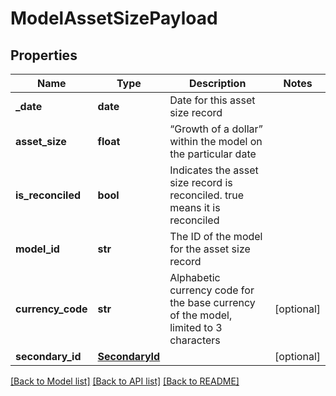 # ModelAssetSizePayload

## Properties
Name | Type | Description | Notes
------------ | ------------- | ------------- | -------------
**_date** | **date** | Date for this asset size record | 
**asset_size** | **float** | “Growth of a dollar” within the model on the particular date | 
**is_reconciled** | **bool** | Indicates the asset size record is reconciled. true means it is reconciled | 
**model_id** | **str** | The ID of the model for the asset size record | 
**currency_code** | **str** | Alphabetic currency code for the base currency of the model, limited to 3 characters | [optional] 
**secondary_id** | [**SecondaryId**](SecondaryId.md) |  | [optional] 

[[Back to Model list]](../README.md#documentation-for-models) [[Back to API list]](../README.md#documentation-for-api-endpoints) [[Back to README]](../README.md)


